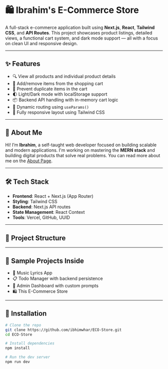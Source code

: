 # 🛍️ Ibrahim's E-Commerce Store

A full-stack e-commerce application built using **Next.js**, **React**, **Tailwind CSS**, and **API Routes**. This project showcases product listings, detailed views, a functional cart system, and dark mode support — all with a focus on clean UI and responsive design.

---

## ✨ Features

- 🔍 View all products and individual product details
- 🛒 Add/remove items from the shopping cart
- 🚫 Prevent duplicate items in the cart
- 🌓 Light/Dark mode with localStorage support
- 📦 Backend API handling with in-memory cart logic
- 🔗 Dynamic routing using `useParams()`
- 🎯 Fully responsive layout using Tailwind CSS

---

## 🧠 About Me

Hi! I’m **Ibrahim**, a self-taught web developer focused on building scalable and modern applications. I'm working on mastering the **MERN stack** and building digital products that solve real problems. You can read more about me on the [About Page](https://eco-store-ochre.vercel.app/products).

---

## 🛠️ Tech Stack

- **Frontend**: React + Next.js (App Router)
- **Styling**: Tailwind CSS
- **Backend**: Next.js API routes
- **State Management**: React Context
- **Tools**: Vercel, GitHub, UUID

---

## 📁 Project Structure


---

## 🧪 Sample Projects Inside

- 🎵 Music Lyrics App
- 📋 Todo Manager with backend persistence
- 📂 Admin Dashboard with custom prompts
- 🛍️ This E-Commerce Store

---

## 🧾 Installation

```bash
# Clone the repo
git clone https://github.com/ibhimwhar/ECO-Store.git
cd ECO-Store

# Install dependencies
npm install

# Run the dev server
npm run dev